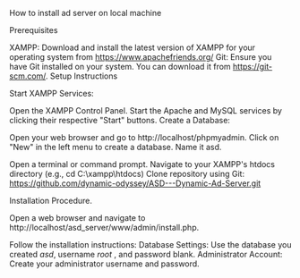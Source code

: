 How to install ad server on local machine

Prerequisites

XAMPP: Download and install the latest version of XAMPP for your operating system from https://www.apachefriends.org/
Git: Ensure you have Git installed on your system. You can download it from https://git-scm.com/.
Setup Instructions

Start XAMPP Services:

Open the XAMPP Control Panel.
Start the Apache and MySQL services by clicking their respective "Start" buttons.
Create a Database:

Open your web browser and go to http://localhost/phpmyadmin.
Click on "New" in the left menu to create a database. Name it asd. 

Open a terminal or command prompt.
Navigate to your XAMPP's htdocs directory (e.g., cd C:\xampp\htdocs)
Clone repository using Git: https://github.com/dynamic-odyssey/ASD---Dynamic-Ad-Server.git

Installation Procedure. 

Open a web browser and navigate to http://localhost/asd_server/www/admin/install.php.

Follow the installation instructions:
Database Settings: Use the database you created *asd*, username *root* , and password blank.
Administrator Account: Create your administrator username and password.


